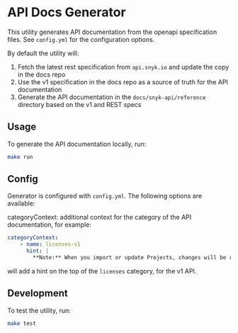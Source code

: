 # API Docs Generator

This utility generates API documentation from the openapi specification files. See `config.yml` for the configuration options.

By default the utility will:
1. Fetch the latest rest specification from `api.snyk.io` and update the copy in the docs repo
2. Use the v1 specification in the docs repo as a source of truth for the API documentation
3. Generate the API documentation in the `docs/snyk-api/reference` directory based on the v1 and REST specs

## Usage

To generate the API documentation locally, run:

```bash
make run
```

## Config

Generator is configured with `config.yml`. The following options are available:

categoryContext: additional context for the category of the API documentation, for example:
```yaml
categoryContext:
    - name: licenses-v1
      hint: |
        **Note:** When you import or update Projects, changes will be reflected in the endpoint results after a one-hour delay.
```
will add a hint on the top of the `licenses` category, for the v1 API. 


## Development

To test the utility, run:
```bash
make test
```